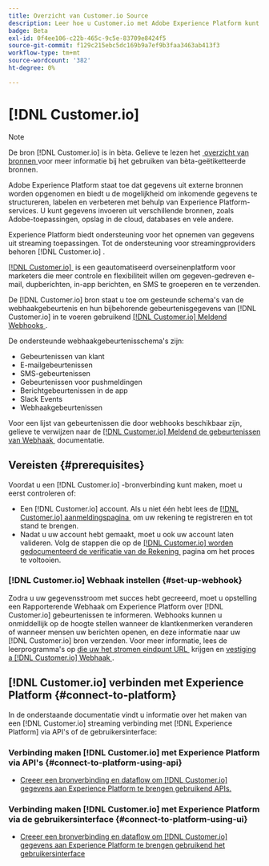 ```yaml
---
title: Overzicht van Customer.io Source
description: Leer hoe u Customer.io met Adobe Experience Platform kunt verbinden via API's of de gebruikersinterface door gebruik te maken van webhaken
badge: Beta
exl-id: 0f4ee106-c22b-465c-9c5e-83709e8424f5
source-git-commit: f129c215ebc5dc169b9a7ef9b3faa3463ab413f3
workflow-type: tm+mt
source-wordcount: '382'
ht-degree: 0%

---
```


# [!DNL Customer.io]

>[!NOTE]
>
>De bron [!DNL Customer.io] is in bèta. Gelieve te lezen het [&#x200B; overzicht van bronnen &#x200B;](../../home.md#terms-and-conditions) voor meer informatie bij het gebruiken van bèta-geëtiketteerde bronnen.

Adobe Experience Platform staat toe dat gegevens uit externe bronnen worden opgenomen en biedt u de mogelijkheid om inkomende gegevens te structureren, labelen en verbeteren met behulp van Experience Platform-services. U kunt gegevens invoeren uit verschillende bronnen, zoals Adobe-toepassingen, opslag in de cloud, databases en vele andere.

Experience Platform biedt ondersteuning voor het opnemen van gegevens uit streaming toepassingen. Tot de ondersteuning voor streamingproviders behoren [!DNL Customer.io] .

[[!DNL Customer.io] &#x200B;](https://customer.io/) is een geautomatiseerd overseinenplatform voor marketers die meer controle en flexibiliteit willen om gegeven-gedreven e-mail, dupberichten, in-app berichten, en SMS te groeperen en te verzenden.

De [!DNL Customer.io] bron staat u toe om gesteunde schema&#39;s van de webhaakgebeurtenis en hun bijbehorende gebeurtenisgegevens van [!DNL Customer.io] in te voeren gebruikend [[!DNL Customer.io]  Meldend Webhooks &#x200B;](https://customer.io/docs/api/webhooks/).

De ondersteunde webhaakgebeurtenisschema&#39;s zijn:

* Gebeurtenissen van klant
* E-mailgebeurtenissen
* SMS-gebeurtenissen
* Gebeurtenissen voor pushmeldingen
* Berichtgebeurtenissen in de app
* Slack Events
* Webhaakgebeurtenissen

Voor een lijst van gebeurtenissen die door webhooks beschikbaar zijn, gelieve te verwijzen naar de [[!DNL Customer.io]  Meldend de gebeurtenissen van Webhaak &#x200B;](https://customer.io/docs/webhooks/#events) documentatie.

## Vereisten {#prerequisites}

Voordat u een [!DNL Customer.io] -bronverbinding kunt maken, moet u eerst controleren of:

* Een [!DNL Customer.io] account. Als u niet één hebt lees de [[!DNL Customer.io]  aanmeldingspagina &#x200B;](https://fly.customer.io/signup) om uw rekening te registreren en tot stand te brengen.
* Nadat u uw account hebt gemaakt, moet u ook uw account laten valideren. Volg de stappen die op de [[!DNL Customer.io]  worden gedocumenteerd de verificatie van de Rekening &#x200B;](https://customer.io/docs/account-verification/) pagina om het proces te voltooien.

### [!DNL Customer.io] Webhaak instellen {#set-up-webhook}

Zodra u uw gegevensstroom met succes hebt gecreeerd, moet u opstelling een Rapporterende Webhaak om Experience Platform over [!DNL Customer.io] gebeurtenissen te informeren. Webhooks kunnen u onmiddellijk op de hoogte stellen wanneer de klantkenmerken veranderen of wanneer mensen uw berichten openen, en deze informatie naar uw [!DNL Customer.io] bron verzenden. Voor meer informatie, lees de leerprogramma&#39;s op [&#x200B; die uw het stromen eindpunt URL &#x200B;](../../tutorials/ui/create/marketing-automation/customerio-webhook.md#get-streaming-endpoint) krijgen en [&#x200B; vestiging a  [!DNL Customer.io]  Webhaak &#x200B;](../../tutorials/ui/create/marketing-automation/customerio-webhook.md#set-up-webhook).

## [!DNL Customer.io] verbinden met Experience Platform {#connect-to-platform}

In de onderstaande documentatie vindt u informatie over het maken van een [!DNL Customer.io] streaming verbinding met [!DNL Experience Platform] via API&#39;s of de gebruikersinterface:

### Verbinding maken [!DNL Customer.io] met Experience Platform via API&#39;s {#connect-to-platform-using-api}

* [Creeer een bronverbinding en dataflow om  [!DNL Customer.io]  gegevens aan Experience Platform te brengen gebruikend APIs.](../../tutorials/api/create/marketing-automation/customerio-webhook.md)

### Verbinding maken [!DNL Customer.io] met Experience Platform via de gebruikersinterface {#connect-to-platform-using-ui}

* [Creeer een bronverbinding en dataflow om  [!DNL Customer.io]  gegevens aan Experience Platform te brengen gebruikend het gebruikersinterface](../../tutorials/ui/create/marketing-automation/customerio-webhook.md)
